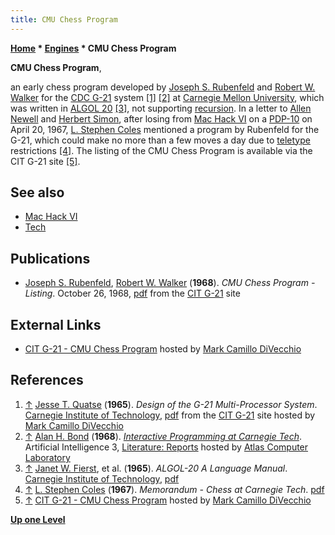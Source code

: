 ```yaml
---
title: CMU Chess Program
---
```

**[Home](Home "Home") * [Engines](Engines "Engines") * CMU Chess Program**

**CMU Chess Program**,

an early chess program developed by [Joseph S. Rubenfeld](Joseph_S._Rubenfeld "Joseph S. Rubenfeld") and [Robert W. Walker](index.php?title=Robert_W._Walker&action=edit&redlink=1 "Robert W. Walker (page does not exist)") for the [CDC G-21](https://en.wikipedia.org/wiki/Bendix_G-20) system <a id="cite-note-1" href="#cite-ref-1">[1]</a> <a id="cite-note-2" href="#cite-ref-2">[2]</a> at [Carnegie Mellon University](Carnegie_Mellon_University "Carnegie Mellon University"), which was written in [ALGOL 20](Algol "Algol") <a id="cite-note-3" href="#cite-ref-3">[3]</a>, not supporting [recursion](Recursion "Recursion"). In a letter to [Allen Newell](Allen_Newell "Allen Newell") and [Herbert Simon](Herbert_Simon "Herbert Simon"), after losing from [Mac Hack VI](Mac_Hack "Mac Hack") on a [PDP-10](PDP-10 "PDP-10") on April 20, 1967, [L. Stephen Coles](L._Stephen_Coles "L. Stephen Coles") mentioned a program by Rubenfeld for the G-21, which could make no more than a few moves a day due to [teletype](https://en.wikipedia.org/wiki/Teletype_Model_33) restrictions <a id="cite-note-4" href="#cite-ref-4">[4]</a>. The listing of the CMU Chess Program is available via the CIT G-21 site <a id="cite-note-5" href="#cite-ref-5">[5]</a>.

## See also

- [Mac Hack VI](Mac_Hack "Mac Hack")
- [Tech](Tech "Tech")

## Publications

- [Joseph S. Rubenfeld](Joseph_S._Rubenfeld "Joseph S. Rubenfeld"), [Robert W. Walker](index.php?title=Robert_W._Walker&action=edit&redlink=1 "Robert W. Walker (page does not exist)") (**1968**). *CMU Chess Program - Listing*. October 26, 1968, [pdf](http://www.silogic.com/Athena/G-21/1968%20CMU%20Chess%20Program%20-%20Algol,%20Joe%20Rubenfeld%20and%20Bob%20Walker.pdf) from the [CIT G-21](http://www.silogic.com/Athena/G-21.html) site

## External Links

- [CIT G-21 - CMU Chess Program](http://www.silogic.com/Athena/G-21.html) hosted by [Mark Camillo DiVecchio](http://www.silogic.com/genealogy/Mark_Camillo_DiVecchio.html)

## References

1. <a id="cite-ref-1" href="#cite-note-1">↑</a> [Jesse T. Quatse](http://www.torinboyd.com/Articles/Jesse_Quatse.html) (**1965**). *Design of the G-21 Multi-Processor System*. [Carnegie Institute of Technology](https://en.wikipedia.org/wiki/Carnegie_Institute_of_Technology), [pdf](http://www.silogic.com/Athena/G-21/1965%20Design%20of%20the%20G-21%20Multi-Processor%20System,%20Jesse%20T.%20Quatse.pdf) from the [CIT G-21](http://www.silogic.com/Athena/G-21.html) site hosted by [Mark Camillo DiVecchio](http://www.silogic.com/genealogy/Mark_Camillo_DiVecchio.html)
1. <a id="cite-ref-2" href="#cite-note-2">↑</a> [Alan H. Bond](Alan_H._Bond "Alan H. Bond") (**1968**). *[Interactive Programming at Carnegie Tech](http://www.chilton-computing.org.uk/acl/literature/reports/p004.htm)*. Artificial Intelligence 3, [Literature: Reports](http://www.chilton-computing.org.uk/acl/literature/reports/overview.htm) hosted by [Atlas Computer Laboratory](Atlas_Computer_Laboratory "Atlas Computer Laboratory")
1. <a id="cite-ref-3" href="#cite-note-3">↑</a> [Janet W. Fierst](http://repository.cmu.edu/do/search/?q=author_lname%3A%22Fierst%22%20author_fname%3A%22Janet%22&start=0&context=513340), et al. (**1965**). *ALGOL-20 A Language Manual*. [Carnegie Institute of Technology](https://en.wikipedia.org/wiki/Carnegie_Institute_of_Technology), [pdf](http://www.silogic.com/Athena/G-21/1965%20ALGOL-20%20A%20Language%20Manual,%20Fierst%20et%20al%20-%20Chapter%200.pdf)
1. <a id="cite-ref-4" href="#cite-note-4">↑</a> [L. Stephen Coles](L._Stephen_Coles "L. Stephen Coles") (**1967**). *Memorandum - Chess at Carnegie Tech*. [pdf](http://digitalcollections.library.cmu.edu/awweb/awarchive?type=file&item=41937)
1. <a id="cite-ref-5" href="#cite-note-5">↑</a> [CIT G-21 - CMU Chess Program](http://www.silogic.com/Athena/G-21.html) hosted by [Mark Camillo DiVecchio](http://www.silogic.com/genealogy/Mark_Camillo_DiVecchio.html)

**[Up one Level](Engines "Engines")**

